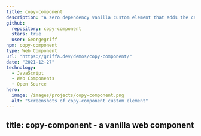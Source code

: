 ```yaml
---
title: copy-component
description: "A zero dependency vanilla custom element that adds the capability to wrap html so it the inner text can be added to the users clipboard."
github:
  repository: copy-component
  stars: true
  user: Georgegriff
npm: copy-component
type: Web Component
url: "https://griffa.dev/demos/copy-component/"
date: "2021-12-27"
technology:
  - JavaScript
  - Web Components
  - Open Source
hero:
  image: /images/projects/copy-component.png
  alt: "Screenshots of copy-component custom element"
---
```


## title: copy-component - a vanilla web component
